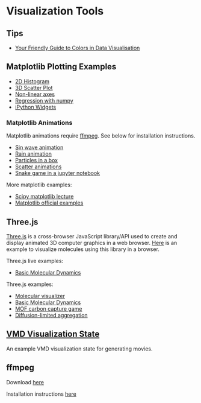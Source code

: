 # Visualization Tools

## Tips

- [Your Friendly Guide to Colors in Data Visualisation](https://lisacharlotterost.github.io/2016/04/22/Colors-for-DataVis/)

## Matplotlib Plotting Examples

-   [2D Histogram](https://github.com/kbsezginel/visualization/blob/master/matplotlib-plots/2D_histogram.ipynb)
-   [3D Scatter Plot](https://github.com/kbsezginel/visualization/blob/master/matplotlib-plots/3D_scatter.ipynb)
-   [Non-linear axes](https://github.com/kbsezginel/visualization/blob/master/matplotlib-plots/nonlinear_axis.ipynb)
-   [Regression with numpy](https://github.com/kbsezginel/visualization/blob/master/matplotlib-plots/regression.ipynb)
-   [iPython Widgets](https://github.com/kbsezginel/visualization/blob/master/matplotlib-plots/interactive_widgets_DLA.ipynb)

### Matplotlib Animations

Matplotlib animations require [ffmpeg](https://ffmpeg.org/). See below for installation instructions.
-   [Sin wave animation](https://github.com/kbsezginel/visualization/blob/master/matplotlib-animations/sin_wave_animation.ipynb)
-   [Rain animation](https://github.com/kbsezginel/visualization/blob/master/matplotlib-animations/rain_animation.ipynb)
-   [Particles in a box](https://github.com/kbsezginel/visualization/blob/master/matplotlib-animations/particles_in_a_box.ipynb)
-   [Scatter animations](https://github.com/kbsezginel/visualization/blob/master/matplotlib-animations/scatter_animations.ipynb)
-   [Snake game in a jupyter notebook](https://github.com/kbsezginel/visualization/blob/master/matplotlib-animations/iPython-Snake-master/SnakeGame.ipynb)

More matplotlib examples:
-   [Scipy matplotlib lecture](http://www.scipy-lectures.org/intro/matplotlib/matplotlib.html)
-   [Matplotlib official examples](http://matplotlib.org/examples/index.html)

## Three.js
[Three.js](https://threejs.org/) is a cross-browser JavaScript library/API used to create and display
animated 3D computer graphics in a web browser. [Here](https://github.com/kbsezginel/visualization/tree/master/three-js/atomVis)
is an example to visualize molecules using this library in a browser.

Three.js live examples:
-   [Basic Molecular Dynamics](/web-md)

Three.js examples:
-   [Molecular visualizer](https://github.com/kbsezginel/visualization/tree/master/three-js/atomVis)
-   [Basic Molecular Dynamics](https://github.com/kbsezginel/visualization/tree/master/three-js/Web-MD)
-   [MOF carbon capture game](https://github.com/kbsezginel/visualization/tree/master/three-js/Web-MOF)
-   [Diffusion-limited aggregation](https://github.com/kbsezginel/visualization/tree/master/three-js/DLA)


## [VMD Visualization State](https://github.com/kbsezginel/visualization/blob/master/vmd/vmd-kbs)
An example VMD visualization state for generating movies.

## ffmpeg
Download [here](https://ffmpeg.org/)

Installation instructions [here](https://github.com/adaptlearning/adapt_authoring/wiki/Installing-FFmpeg)
